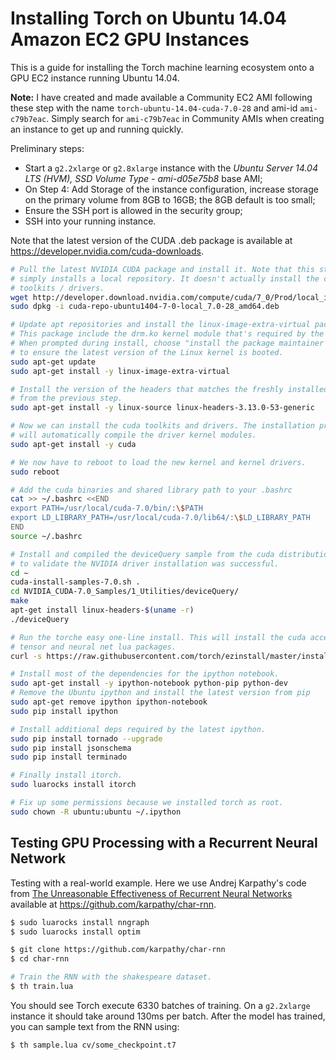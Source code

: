 # Installing Torch on Ubuntu 14.04 Amazon EC2 GPU Instances
This is a guide for installing the Torch machine learning ecosystem onto a GPU EC2 instance running Ubuntu 14.04.

**Note:** I have created and made available a Community EC2 AMI following these step with the name `torch-ubuntu-14.04-cuda-7.0-28` and ami-id `ami-c79b7eac`. Simply search for `ami-c79b7eac` in Community AMIs when creating an instance to get up and running quickly.

Preliminary steps:

 - Start a `g2.2xlarge` or `g2.8xlarge` instance with the *Ubuntu Server 14.04 LTS (HVM), SSD Volume Type - ami-d05e75b8* base AMI;
 - On Step 4: Add Storage of the instance configuration, increase storage on the primary volume from 8GB to 16GB; the 8GB default is too small;
 - Ensure the SSH port is allowed in the security group;
 - SSH into your running instance.


Note that the latest version of the CUDA .deb package is available at https://developer.nvidia.com/cuda-downloads.

```bash
# Pull the latest NVIDIA CUDA package and install it. Note that this step
# simply installs a local repository. It doesn't actually install the cuda
# toolkits / drivers.
wget http://developer.download.nvidia.com/compute/cuda/7_0/Prod/local_installers/rpmdeb/cuda-repo-ubuntu1404-7-0-local_7.0-28_amd64.deb
sudo dpkg -i cuda-repo-ubuntu1404-7-0-local_7.0-28_amd64.deb

# Update apt repositories and install the linux-image-extra-virtual package.
# This package include the drm.ko kernel module that's required by the NVIDIA drivers.
# When prompted during install, choose "install the package maintainer's version"
# to ensure the latest version of the Linux kernel is booted.
sudo apt-get update
sudo apt-get install -y linux-image-extra-virtual

# Install the version of the headers that matches the freshly installed kernel
# from the previous step.
sudo apt-get install -y linux-source linux-headers-3.13.0-53-generic

# Now we can install the cuda toolkits and drivers. The installation process
# will automatically compile the driver kernel modules.
sudo apt-get install -y cuda

# We now have to reboot to load the new kernel and kernel drivers.
sudo reboot

# Add the cuda binaries and shared library path to your .bashrc
cat >> ~/.bashrc <<END
export PATH=/usr/local/cuda-7.0/bin/:\$PATH
export LD_LIBRARY_PATH=/usr/local/cuda-7.0/lib64/:\$LD_LIBRARY_PATH
END
source ~/.bashrc

# Install and compiled the deviceQuery sample from the cuda distribution
# to validate the NVIDIA driver installation was successful.
cd ~
cuda-install-samples-7.0.sh .
cd NVIDIA_CUDA-7.0_Samples/1_Utilities/deviceQuery/
make
apt-get install linux-headers-$(uname -r)
./deviceQuery

# Run the torche easy one-line install. This will install the cuda accelerated
# tensor and neural net lua packages.
curl -s https://raw.githubusercontent.com/torch/ezinstall/master/install-all | bash

# Install most of the dependencies for the ipython notebook.
sudo apt-get install -y ipython-notebook python-pip python-dev
# Remove the Ubuntu ipython and install the latest version from pip
sudo apt-get remove ipython ipython-notebook
sudo pip install ipython

# Install additional deps required by the latest ipython.
sudo pip install tornado --upgrade
sudo pip install jsonschema
sudo pip install terminado

# Finally install itorch.
sudo luarocks install itorch

# Fix up some permissions because we installed torch as root.
sudo chown -R ubuntu:ubuntu ~/.ipython
```

## Testing GPU Processing with a Recurrent Neural Network

Testing with a real-world example. Here we use Andrej Karpathy's code from [The Unreasonable Effectiveness of Recurrent Neural Networks](http://karpathy.github.io/2015/05/21/rnn-effectiveness/) available at https://github.com/karpathy/char-rnn.

```bash
$ sudo luarocks install nngraph 
$ sudo luarocks install optim

$ git clone https://github.com/karpathy/char-rnn
$ cd char-rnn

# Train the RNN with the shakespeare dataset.
$ th train.lua

```

You should see Torch execute 6330 batches of training. On a `g2.2xlarge` instance it should take around 130ms per batch. After the model has trained, you can sample text from the RNN using:

```bash
$ th sample.lua cv/some_checkpoint.t7
```

